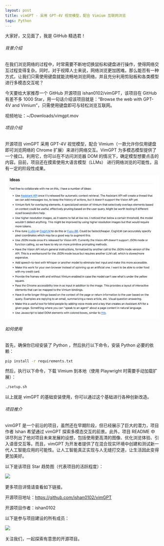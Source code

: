 ```yaml
---
layout: post
title: vimGPT - 采用 GPT-4V 视觉模型，配合 Vimium 互联网浏览
tags: Python
---
```


大家好，又见面了，我是 GitHub 精选君！

###### 背景介绍

在我们浏览网络的过程中，时常需要不断地切换鼠标和键盘进行操作，使得网络交互过程变得复杂。同时，对于视障人士来说，网络浏览更加困难。那么能否有一种方式，让我们只需使用键盘就能流畅地浏览网络，并且充分利用剪贴板和各类模型进行多模态交互呢？

今天要给大家推荐一个 GitHub 开源项目 ishan0102/vimGPT，该项目在 GitHub 有差不多 1000 Star，用一句话介绍该项目就是：“Browse the web with GPT-4V and Vimium”，只需使用键盘即可与轻松浏览互联网。

视频地址：~/Downloads/vimgpt.mov

###### 项目介绍

开源项目 vimGPT 采用 GPT-4V 视觉模型，配合 Vimium（一款允许你仅用键盘即可浏览网络的 Chrome 扩展）来进行网络交互。VimGPT 为多模态模型提供了一个接口。利用它，你可以在不访问浏览器 DOM 的情况下，确定模型想要点击的内容。目前，项目还在摸索使用大语言模型（LLMs） 进行网络浏览的可能性，且有一定的阶段性成果。

![](https://raw.githubusercontent.com/ZhuPeng/pic/master/images/compress_image-20231216222204836.png)

###### 如何使用

首先，确保你已经安装了 Python ，然后执行以下命令，安装 Python 必要的依赖：

```bash
pip install -r requirements.txt
```
然后，执行以下命令，下载 Vimium 到本地（使用 Playwright 时需要手动加载扩展）：
```bash
./setup.sh
```
以上就是 vimGPT 的基础安装使用，你可以通过这个基础进行各种创新改造。

###### 项目推介

vimGPT 是一个前沿的项目，虽然还在早期阶段，但已经展示了巨大的潜力，项目作者 Ishan 希望通过 vimGPT 探索多模态交互的前景。此外，项目 README 中详尽列出了他对项目未来发展的设想，包括使用更高清的图像、优化浏览体验、引入语音交互等。而且，vimGPT 为开发者提供了在混合现实环境中创建和测试新一代人工智能应用的可能性。让人工智能真正实现与人无缝打交道，让生活因此变得更加美好。


以下是该项目 Star 趋势图（代表项目的活跃程度）：

![](https://api.star-history.com/svg?repos=ishan0102/vimGPT&type=Timeline)

更多项目详情请查看如下链接。

开源项目地址：https://github.com/ishan0102/vimGPT 

开源项目作者：ishan0102

以下是参与项目建设的所有成员：

![](https://contrib.rocks/image?repo=ishan0102/vimGPT)

关注我们，一起探索有意思的开源项目。

